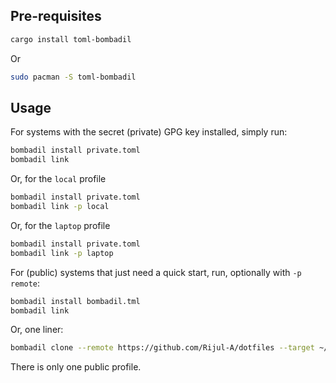 ## Pre-requisites
```bash
cargo install toml-bombadil
```
Or
```bash
sudo pacman -S toml-bombadil
``` 

## Usage
For systems with the secret (private) GPG key installed, simply run:
```bash
bombadil install private.toml
bombadil link
```
Or, for the `local` profile
```bash
bombadil install private.toml
bombadil link -p local
```
Or, for the `laptop` profile
```bash
bombadil install private.toml
bombadil link -p laptop
```

For (public) systems that just need a quick start, run, optionally with `-p remote`:
```bash
bombadil install bombadil.tml
bombadil link
```
Or, one liner:
```bash
bombadil clone --remote https://github.com/Rijul-A/dotfiles --target ~/Desktop/dotfiles
```
There is only one public profile.